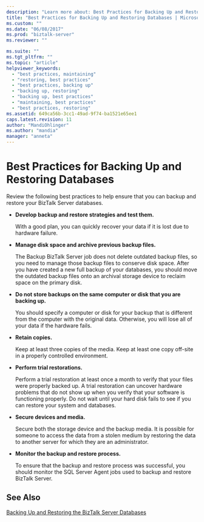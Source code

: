```yaml
---
description: "Learn more about: Best Practices for Backing Up and Restoring Databases"
title: "Best Practices for Backing Up and Restoring Databases | Microsoft Docs"
ms.custom: ""
ms.date: "06/08/2017"
ms.prod: "biztalk-server"
ms.reviewer: ""

ms.suite: ""
ms.tgt_pltfrm: ""
ms.topic: "article"
helpviewer_keywords: 
  - "best practices, maintaining"
  - "restoring, best practices"
  - "best practices, backing up"
  - "backing up, restoring"
  - "backing up, best practices"
  - "maintaining, best practices"
  - "best practices, restoring"
ms.assetid: 649ca56b-3cc1-49ad-9f74-ba1521e65ee1
caps.latest.revision: 11
author: "MandiOhlinger"
ms.author: "mandia"
manager: "anneta"
---
```

# Best Practices for Backing Up and Restoring Databases
Review the following best practices to help ensure that you can backup and restore your BizTalk Server databases.  
  
-   **Develop backup and restore strategies and test them.**  
  
     With a good plan, you can quickly recover your data if it is lost due to hardware failure.  
  
-   **Manage disk space and archive previous backup files.**  
  
     The Backup BizTalk Server job does not delete outdated backup files, so you need to manage those backup files to conserve disk space. After you have created a new full backup of your databases, you should move the outdated backup files onto an archival storage device to reclaim space on the primary disk.  
  
-   **Do not store backups on the same computer or disk that you are backing up.**  
  
     You should specify a computer or disk for your backup that is different from the computer with the original data. Otherwise, you will lose all of your data if the hardware fails.  
  
-   **Retain copies.**  
  
     Keep at least three copies of the media. Keep at least one copy off-site in a properly controlled environment.  
  
-   **Perform trial restorations.**  
  
     Perform a trial restoration at least once a month to verify that your files were properly backed up. A trial restoration can uncover hardware problems that do not show up when you verify that your software is functioning properly. Do not wait until your hard disk fails to see if you can restore your system and databases.  
  
-   **Secure devices and media.**  
  
     Secure both the storage device and the backup media. It is possible for someone to access the data from a stolen medium by restoring the data to another server for which they are an administrator.  
  
-   **Monitor the backup and restore process.**  
  
     To ensure that the backup and restore process was successful, you should monitor the SQL Server Agent jobs used to backup and restore BizTalk Server.  
  
## See Also  
 [Backing Up and Restoring the BizTalk Server Databases](../core/backing-up-and-restoring-the-biztalk-server-databases.md)
